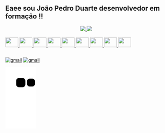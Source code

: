 ## Eaee sou João Pedro Duarte desenvolvedor em formação !!
<div align="center">
  <a href="https://github.com/joaopedrosduarte">
  <img height="180em" src="https://github-readme-stats.vercel.app/api?username=joaopedrosduarte&show_icons=true&theme=dark&include_all_commits=true&count_private=true"/>
  <img height="180em" src="https://github-readme-stats.vercel.app/api/top-langs/?username=joaopedrosduarte&layout=compact&langs_count=7&theme=dark"/>
</div>
<div style="display : inline_bloxk"><br>
    <img src="https://cdn.jsdelivr.net/gh/devicons/devicon/icons/html5/html5-original.svg" width="40" height="30" />
    <img src="https://cdn.jsdelivr.net/gh/devicons/devicon/icons/css3/css3-original.svg" width="40" height="30" />
    <img src="https://cdn.jsdelivr.net/gh/devicons/devicon/icons/javascript/javascript-plain.svg" width="40" height="30" />
    <img src="https://cdn.jsdelivr.net/gh/devicons/devicon/icons/javascript/typescript-plain.svg" width="40" height="30" />
    <img src="https://cdn.jsdelivr.net/gh/devicons/devicon/icons/c/c-original.svg" width="40" height="30" />
    <img src="https://cdn.jsdelivr.net/gh/devicons/devicon/icons/java/java-original.svg" width="40" height="30" />
    <img src="https://cdn.jsdelivr.net/gh/devicons/devicon/icons/react/react-original.svg" width="40" height="30" />
    <img src="https://cdn.jsdelivr.net/gh/devicons/devicon/icons/vuejs/vuejs-original.svg" width="40" height="30" />
    <img src="https://cdn.jsdelivr.net/gh/devicons/devicon/icons/nextjs/nextjs-original.svg" width="40" height="30" />
</div>

##

<div> 
  <a href="mailto:jpdsdev@gmail.com"><img src="https://img.shields.io/badge/Gmail-D14836?style=for-the-badge&logo=gmail&logoColor=white" alt="gmail"></a>
  <a href="https://www.linkedin.com/in/jo%C3%A3opedroduarte/"><img src="https://img.shields.io/badge/LinkedIn-0077B5?style=for-the-badge&logo=linkedin&logoColor=white" alt="gmail"></a>
</div>

![Snake animation](https://github.com/rafaballerini/rafaballerini/blob/output/github-contribution-grid-snake.svg)
